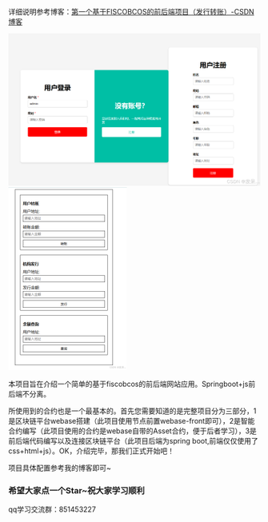 详细说明参考博客：[第一个基于FISCOBCOS的前后端项目（发行转账）-CSDN博客](https://blog.csdn.net/2302_77339802/article/details/140297797)



<img src=".\images\eaa7c573797d44ba9b7256b1587077a5.png" alt="img" style="zoom:50%;" />


<img src=".\images\e31910f4b4694c62a38666c5339fbcec-17207030472983.png" alt="img" style="zoom:50%;" />




 本项目旨在介绍一个简单的基于fiscobcos的前后端网站应用。Springboot+js前后端不分离。

所使用到的合约也是一个最基本的。首先您需要知道的是完整项目分为三部分，1是区块链平台webase搭建（此项目使用节点前置webase-front即可），2是智能合约编写（此项目使用的合约是webase自带的Asset合约，便于后者学习），3是前后端代码编写以及连接区块链平台（此项目后端为spring boot,前端仅仅使用了css+html+js）。OK，介绍完毕，那我们正式开始吧！

项目具体配置参考我的博客即可~

### 希望大家点一个Star~祝大家学习顺利

qq学习交流群：851453227
